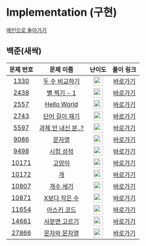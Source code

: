 # Implementation (구현)

[메인으로 돌아가기](https://github.com/SSUHYUNKIM/Algorithm)

## 백준(새싹)
|        문제 번호         |        문제 이름         |         난이도          |        풀이 링크         |          
| :-----: | :-----: | :-----: | :-----: |
| <a href="https://www.acmicpc.net/problem/1330" target="_blank">1330</a> | <a href="https://www.acmicpc.net/problem/1330" target="_blank">두 수 비교하기</a> | <img height="25px" width="25px" src="https://static.solved.ac/tier_small/sprout.svg"/> | <a href="./solution/1330.cpp">바로가기</a> |
| <a href="https://www.acmicpc.net/problem/2438" target="_blank">2438</a> | <a href="https://www.acmicpc.net/problem/2438" target="_blank">별 찍기 - 1</a> | <img height="25px" width="25px" src="https://static.solved.ac/tier_small/sprout.svg"/> | <a href="./solution/2438.cpp">바로가기</a> |
| <a href="https://www.acmicpc.net/problem/2557" target="_blank">2557</a> | <a href="https://www.acmicpc.net/problem/2557" target="_blank">Hello World</a> | <img height="25px" width="25px" src="https://static.solved.ac/tier_small/sprout.svg"/> | <a href="./solution/2557.cpp">바로가기</a> |
| <a href="https://www.acmicpc.net/problem/2743" target="_blank">2743</a> | <a href="https://www.acmicpc.net/problem/2743" target="_blank">단어 길이 재기</a> | <img height="25px" width="25px" src="https://static.solved.ac/tier_small/sprout.svg"/> | <a href="./solution/2743.cpp">바로가기</a> |
| <a href="https://www.acmicpc.net/problem/5597" target="_blank">5597</a> | <a href="https://www.acmicpc.net/problem/5597" target="_blank">과제 안 내신 분..?</a> | <img height="25px" width="25px" src="https://static.solved.ac/tier_small/sprout.svg"/> | <a href="./solution/5597.cpp">바로가기</a> |
| <a href="https://www.acmicpc.net/problem/9086" target="_blank">9086</a> | <a href="https://www.acmicpc.net/problem/9086" target="_blank">문자열</a> | <img height="25px" width="25px" src="https://static.solved.ac/tier_small/sprout.svg"/> | <a href="./solution/9086.cpp">바로가기</a> |
| <a href="https://www.acmicpc.net/problem/9498" target="_blank">9498</a> | <a href="https://www.acmicpc.net/problem/9498" target="_blank">시험 성적</a> | <img height="25px" width="25px" src="https://static.solved.ac/tier_small/sprout.svg"/> | <a href="./solution/9498.cpp">바로가기</a> |
| <a href="https://www.acmicpc.net/problem/10171" target="_blank">10171</a> | <a href="https://www.acmicpc.net/problem/10171" target="_blank">고양이</a> | <img height="25px" width="25px" src="https://static.solved.ac/tier_small/sprout.svg"/> | <a href="./solution/10171.cpp">바로가기</a> |
| <a href="https://www.acmicpc.net/problem/10172" target="_blank">10172</a> | <a href="https://www.acmicpc.net/problem/10172" target="_blank">개</a> | <img height="25px" width="25px" src="https://static.solved.ac/tier_small/sprout.svg"/> | <a href="./solution/10172.cpp">바로가기</a> |
| <a href="https://www.acmicpc.net/problem/10807" target="_blank">10807</a> | <a href="https://www.acmicpc.net/problem/10807" target="_blank">개수 세기</a> | <img height="25px" width="25px" src="https://static.solved.ac/tier_small/sprout.svg"/> | <a href="./solution/10807.cpp">바로가기</a> |
| <a href="https://www.acmicpc.net/problem/10871" target="_blank">10871</a> | <a href="https://www.acmicpc.net/problem/10871" target="_blank">X보다 작은 수</a> | <img height="25px" width="25px" src="https://static.solved.ac/tier_small/sprout.svg"/> | <a href="./solution/10871.cpp">바로가기</a> |
| <a href="https://www.acmicpc.net/problem/11654" target="_blank">11654</a> | <a href="https://www.acmicpc.net/problem/11654" target="_blank">아스키 코드</a> | <img height="25px" width="25px" src="https://static.solved.ac/tier_small/sprout.svg"/> | <a href="./solution/11654.cpp">바로가기</a> |
| <a href="https://www.acmicpc.net/problem/14681" target="_blank">14681</a> | <a href="https://www.acmicpc.net/problem/14681" target="_blank">사분면 고르기</a> | <img height="25px" width="25px" src="https://static.solved.ac/tier_small/sprout.svg"/> | <a href="./solution/14681.cpp">바로가기</a> |
| <a href="https://www.acmicpc.net/problem/27866" target="_blank">27866</a> | <a href="https://www.acmicpc.net/problem/27866" target="_blank">문자와 문자열</a> | <img height="25px" width="25px" src="https://static.solved.ac/tier_small/sprout.svg"/> | <a href="./solution/27866.cpp">바로가기</a> |
